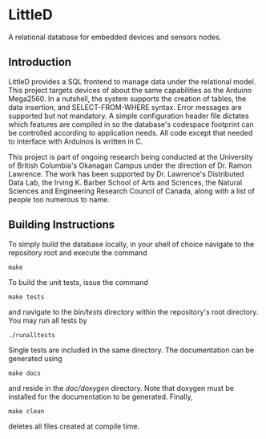 LittleD
=======

A relational database for embedded devices and sensors nodes.

Introduction
------------

LittleD provides a SQL frontend to manage data under the relational model.
This project targets devices of about the same capabilities as the Arduino
Mega2560. In a nutshell, the system supports the creation of tables,
the data insertion, and SELECT-FROM-WHERE syntax. Error messages are
supported but not mandatory. A simple configuration header file dictates
which features are compiled in so the database's codespace footprint
can be controlled according to application needs. All code except
that needed to interface with Arduinos is written in C.

This project is part of ongoing research being conducted at the
University of British Columbia's Okanagan Campus under the direction
of Dr. Ramon Lawrence. The work has been supported by Dr. Lawrence's
Distributed Data Lab, the Irving K. Barber School of Arts and Sciences,
the Natural Sciences and Engineering Research Council of Canada,
along with a list of people too numerous to name.

Building Instructions
---------------------

To simply build the database locally, in your shell of choice navigate
to the repository root and execute the command

	make

To build the unit tests, issue the command

	make tests

and navigate to the _bin/tests_ directory within the repository's root
directory. You may run all tests by
	
	./runalltests

Single tests are included in the same directory. The documentation
can be generated using

	make docs

and reside in the _doc/doxygen_ directory. Note that doxygen must be installed
for the documentation to be generated. Finally,

	make clean

deletes all files created at compile time.
